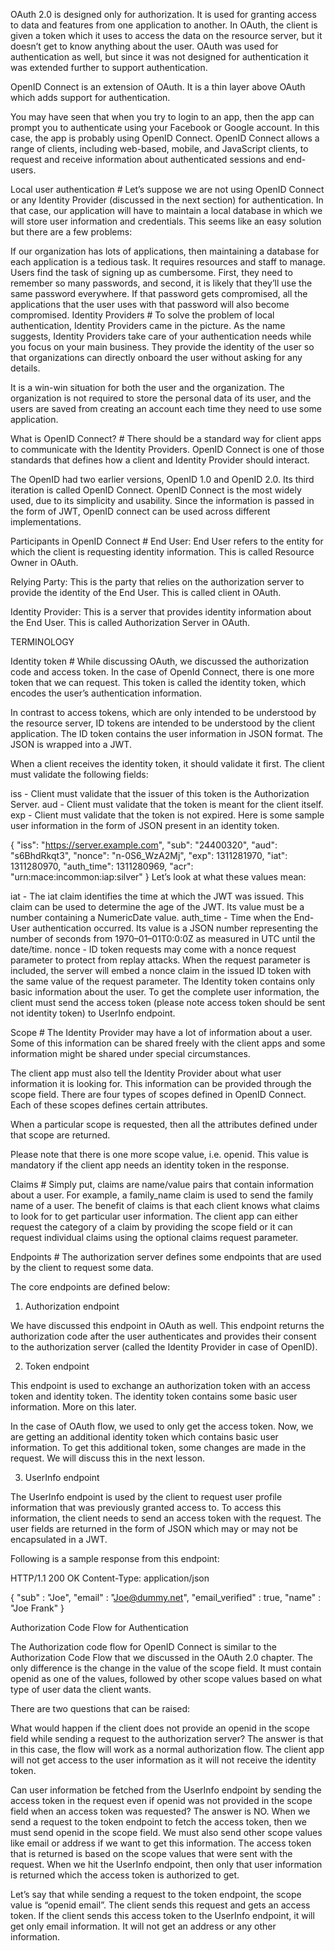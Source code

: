 OAuth 2.0 is designed only for authorization. It is used for granting access to data and features from one application to another. In OAuth, the client is given a token which it uses to access the data on the resource server, but it doesn’t get to know anything about the user. OAuth was used for authentication as well, but since it was not designed for authentication it was extended further to support authentication.

OpenID Connect is an extension of OAuth. It is a thin layer above OAuth which adds support for authentication.

You may have seen that when you try to login to an app, then the app can prompt you to authenticate using your Facebook or Google account. In this case, the app is probably using OpenID Connect. OpenID Connect allows a range of clients, including web-based, mobile, and JavaScript clients, to request and receive information about authenticated sessions and end-users.

Local user authentication #
Let’s suppose we are not using OpenID Connect or any Identity Provider (discussed in the next section) for authentication. In that case, our application will have to maintain a local database in which we will store user information and credentials. This seems like an easy solution but there are a few problems:

If our organization has lots of applications, then maintaining a database for each application is a tedious task. It requires resources and staff to manage.
Users find the task of signing up as cumbersome. First, they need to remember so many passwords, and second, it is likely that they’ll use the same password everywhere. If that password gets compromised, all the applications that the user uses with that password will also become compromised.
Identity Providers #
To solve the problem of local authentication, Identity Providers came in the picture. As the name suggests, Identity Providers take care of your authentication needs while you focus on your main business. They provide the identity of the user so that organizations can directly onboard the user without asking for any details.

It is a win-win situation for both the user and the organization. The organization is not required to store the personal data of its user, and the users are saved from creating an account each time they need to use some application.

What is OpenID Connect? #
There should be a standard way for client apps to communicate with the Identity Providers. OpenID Connect is one of those standards that defines how a client and Identity Provider should interact.

The OpenID had two earlier versions, OpenID 1.0 and OpenID 2.0. Its third iteration is called OpenID Connect. OpenID Connect is the most widely used, due to its simplicity and usability. Since the information is passed in the form of JWT, OpenID connect can be used across different implementations.

Participants in OpenID Connect #
End User: End User refers to the entity for which the client is requesting identity information. This is called Resource Owner in OAuth.

Relying Party: This is the party that relies on the authorization server to provide the identity of the End User. This is called client in OAuth.

Identity Provider: This is a server that provides identity information about the End User. This is called Authorization Server in OAuth.

TERMINOLOGY

Identity token #
While discussing OAuth, we discussed the authorization code and access token. In the case of OpenId Connect, there is one more token that we can request. This token is called the identity token, which encodes the user’s authentication information.

In contrast to access tokens, which are only intended to be understood by the resource server, ID tokens are intended to be understood by the client application. The ID token contains the user information in JSON format. The JSON is wrapped into a JWT.

When a client receives the identity token, it should validate it first. The client must validate the following fields:

iss - Client must validate that the issuer of this token is the Authorization Server.
aud - Client must validate that the token is meant for the client itself.
exp - Client must validate that the token is not expired.
Here is some sample user information in the form of JSON present in an identity token.

{
  "iss": "https://server.example.com",
  "sub": "24400320",
  "aud": "s6BhdRkqt3",
  "nonce": "n-0S6_WzA2Mj",
  "exp": 1311281970,
  "iat": 1311280970,
  "auth_time": 1311280969,
  "acr": "urn:mace:incommon:iap:silver"
}
Let’s look at what these values mean:

iat - The iat claim identifies the time at which the JWT was issued. This claim can be used to determine the age of the JWT. Its value must be a number containing a NumericDate value.
auth_time - Time when the End-User authentication occurred. Its value is a JSON number representing the number of seconds from 1970–01–01T0:0:0Z as measured in UTC until the date/time.
nonce - ID token requests may come with a nonce request parameter to protect from replay attacks. When the request parameter is included, the server will embed a nonce claim in the issued ID token with the same value of the request parameter.
The Identity token contains only basic information about the user. To get the complete user information, the client must send the access token (please note access token should be sent not identity token) to UserInfo endpoint.

Scope #
The Identity Provider may have a lot of information about a user. Some of this information can be shared freely with the client apps and some information might be shared under special circumstances.

The client app must also tell the Identity Provider about what user information it is looking for. This information can be provided through the scope field. There are four types of scopes defined in OpenID Connect. Each of these scopes defines certain attributes.

When a particular scope is requested, then all the attributes defined under that scope are returned.

Please note that there is one more scope value, i.e. openid. This value is mandatory if the client app needs an identity token in the response.

Claims #
Simply put, claims are name/value pairs that contain information about a user. For example, a family_name claim is used to send the family name of a user. The benefit of claims is that each client knows what claims to look for to get particular user information. The client app can either request the category of a claim by providing the scope field or it can request individual claims using the optional claims request parameter.

Endpoints #
The authorization server defines some endpoints that are used by the client to request some data.

The core endpoints are defined below:

1. Authorization endpoint

We have discussed this endpoint in OAuth as well. This endpoint returns the authorization code after the user authenticates and provides their consent to the authorization server (called the Identity Provider in case of OpenID).

2. Token endpoint

This endpoint is used to exchange an authorization token with an access token and identity token. The identity token contains some basic user information. More on this later.

In the case of OAuth flow, we used to only get the access token. Now, we are getting an additional identity token which contains basic user information. To get this additional token, some changes are made in the request. We will discuss this in the next lesson.

3. UserInfo endpoint

The UserInfo endpoint is used by the client to request user profile information that was previously granted access to. To access this information, the client needs to send an access token with the request. The user fields are returned in the form of JSON which may or may not be encapsulated in a JWT.

Following is a sample response from this endpoint:

HTTP/1.1 200 OK
Content-Type: application/json

{
  "sub"            : "Joe",
  "email"          : "Joe@dummy.net",
  "email_verified" : true,
  "name"           : "Joe Frank"
}

Authorization Code Flow for Authentication

The Authorization code flow for OpenID Connect is similar to the Authorization Code Flow that we discussed in the OAuth 2.0 chapter. The only difference is the change in the value of the scope field. It must contain openid as one of the values, followed by other scope values based on what type of user data the client wants.

There are two questions that can be raised:

What would happen if the client does not provide an openid in the scope field while sending a request to the authorization server?
The answer is that in this case, the flow will work as a normal authorization flow. The client app will not get access to the user information as it will not receive the identity token.

Can user information be fetched from the UserInfo endpoint by sending the access token in the request even if openid was not provided in the scope field when an access token was requested?
The answer is NO. When we send a request to the token endpoint to fetch the access token, then we must send openid in the scope field. We must also send other scope values like email or address if we want to get this information. The access token that is returned is based on the scope values that were sent with the request. When we hit the UserInfo endpoint, then only that user information is returned which the access token is authorized to get.

Let’s say that while sending a request to the token endpoint, the scope value is “openid email”. The client sends this request and gets an access token. If the client sends this access token to the UserInfo endpoint, it will get only email information. It will not get an address or any other information.
